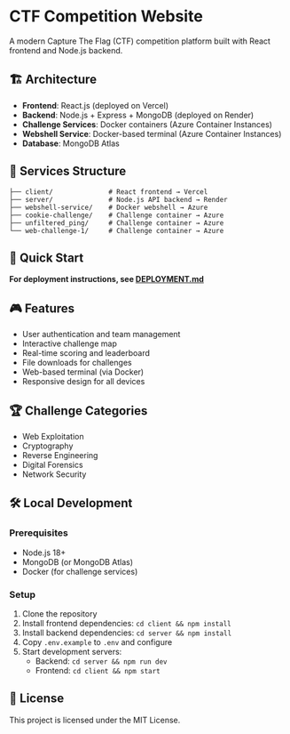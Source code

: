 # CTF Competition Website

A modern Capture The Flag (CTF) competition platform built with React frontend and Node.js backend.

## 🏗️ Architecture

- **Frontend**: React.js (deployed on Vercel)
- **Backend**: Node.js + Express + MongoDB (deployed on Render)  
- **Challenge Services**: Docker containers (Azure Container Instances)
- **Webshell Service**: Docker-based terminal (Azure Container Instances)
- **Database**: MongoDB Atlas

## 📁 Services Structure

```
├── client/              # React frontend → Vercel
├── server/              # Node.js API backend → Render
├── webshell-service/    # Docker webshell → Azure
├── cookie-challenge/    # Challenge container → Azure
├── unfiltered_ping/     # Challenge container → Azure
└── web-challenge-1/     # Challenge container → Azure
```

## 🚀 Quick Start

**For deployment instructions, see [DEPLOYMENT.md](./DEPLOYMENT.md)**

## 🎮 Features

- User authentication and team management
- Interactive challenge map
- Real-time scoring and leaderboard
- File downloads for challenges
- Web-based terminal (via Docker)
- Responsive design for all devices

## 🏆 Challenge Categories

- Web Exploitation
- Cryptography  
- Reverse Engineering
- Digital Forensics
- Network Security

## 🛠️ Local Development

### Prerequisites
- Node.js 18+
- MongoDB (or MongoDB Atlas)
- Docker (for challenge services)

### Setup
1. Clone the repository
2. Install frontend dependencies: `cd client && npm install`
3. Install backend dependencies: `cd server && npm install`
4. Copy `.env.example` to `.env` and configure
5. Start development servers:
   - Backend: `cd server && npm run dev`
   - Frontend: `cd client && npm start`

## 📄 License

This project is licensed under the MIT License.